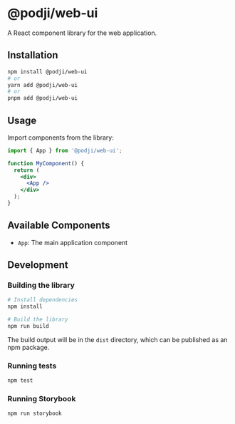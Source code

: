 # @podji/web-ui

A React component library for the web application.

## Installation

```bash
npm install @podji/web-ui
# or
yarn add @podji/web-ui
# or
pnpm add @podji/web-ui
```

## Usage

Import components from the library:

```jsx
import { App } from '@podji/web-ui';

function MyComponent() {
  return (
    <div>
      <App />
    </div>
  );
}
```

## Available Components

- `App`: The main application component

## Development

### Building the library

```bash
# Install dependencies
npm install

# Build the library
npm run build
```

The build output will be in the `dist` directory, which can be published as an npm package.

### Running tests

```bash
npm test
```

### Running Storybook

```bash
npm run storybook
```
